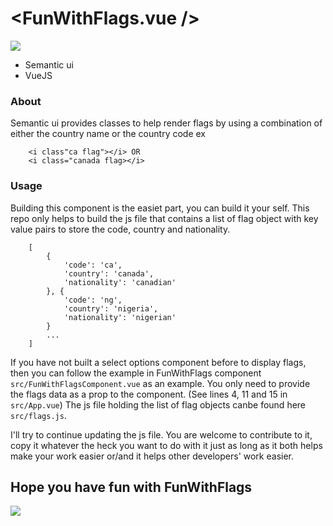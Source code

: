 # <FunWithFlags.vue />

![](https://media.giphy.com/media/qUlkYKZX6bqvK/giphy.gif)

- Semantic ui
- VueJS

### About
Semantic ui provides classes to help render flags by using a combination of either the country name or the country code ex 

```
    <i class"ca flag"></i> OR
    <i class="canada flag></i>
```

### Usage
Building this component is the easiet part, you can build it your self. This repo only helps to build the js file that contains a list of flag object with key value pairs to store the code, country and nationality.

```
    [
        {
            'code': 'ca',
            'country': 'canada',
            'nationality': 'canadian'
        }, {
            'code': 'ng',
            'country': 'nigeria',
            'nationality': 'nigerian'
        }
        ...
    ]
```

If you have not built a select options component before to display flags, then you can follow the example in FunWithFlags component `src/FunWithFlagsComponent.vue` as an example. You only need to provide the flags data as a prop to the component. (See lines 4, 11 and 15 in `src/App.vue`) The js file holding the list of flag objects canbe found here `src/flags.js`.

I'll try to continue updating the js file. You are welcome to contribute to it, copy it whatever the heck you want to do with it just as long as it both helps make your work easier or/and it helps other developers' work easier.

## Hope you have fun with FunWithFlags
![](https://media.giphy.com/media/3ohs83cvmud7ThYTzq/giphy.gif)
